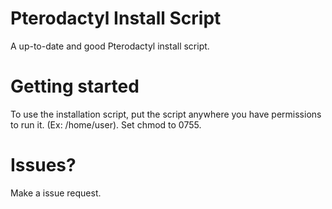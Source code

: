 # Pterodactyl Install Script
A up-to-date and good Pterodactyl install script. 

# Getting started
To use the installation script, put the script anywhere you have permissions to run it. (Ex: /home/user). Set chmod to 0755.

# Issues?
Make a issue request. 
